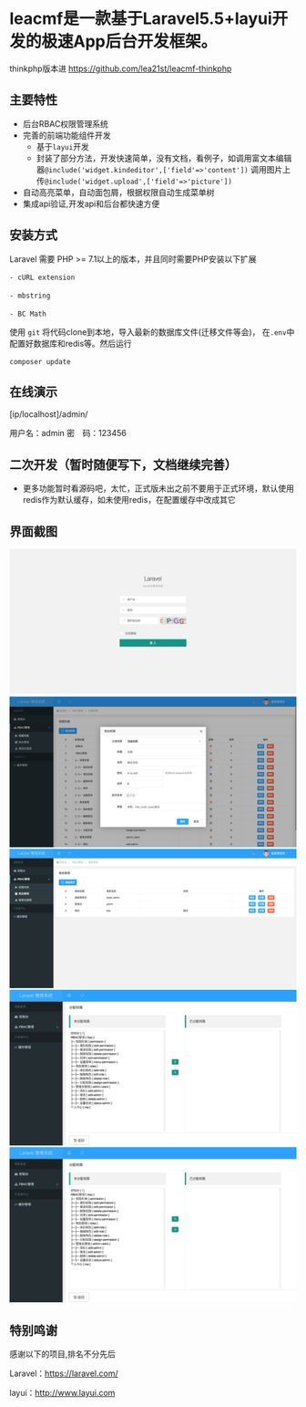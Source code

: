 leacmf是一款基于Laravel5.5+layui开发的极速App后台开发框架。
===============

thinkphp版本进 https://github.com/lea21st/leacmf-thinkphp

## **主要特性**

* 后台RBAC权限管理系统
* 完善的前端功能组件开发
    * 基于`layui`开发
    * 封装了部分方法，开发快速简单，没有文档，看例子，如调用富文本编辑器` @include('widget.kindeditor',['field'=>'content']) ` 调用图片上传` @include('widget.upload',['field'=>'picture']) `
 * 自动高亮菜单，自动面包屑，根据权限自动生成菜单树
 * 集成api验证,开发api和后台都快速方便
  
  
  ## **安装方式**  
  
Laravel 需要 PHP &gt;= 7.1以上的版本，并且同时需要PHP安装以下扩展

```
- cURL extension

- mbstring

- BC Math
```
使用 ` git ` 将代码clone到本地，导入最新的数据库文件(迁移文件等会)， 在`.env`中配置好数据库和redis等。然后运行

```
composer update
```

## **在线演示**
[ip/localhost]/admin/

用户名：admin
密　码：123456

## **二次开发（暂时随便写下，文档继续完善）**

 

* 更多功能暂时看源码吧，太忙，正式版未出之前不要用于正式环境，默认使用redis作为默认缓存，如未使用redis，在配置缓存中改成其它

## **界面截图**
![1](/public/1.png "1")
![2](/public/2.png "2")
![3](/public/3.png "3")
![4](/public/4.png "4")
![5](/public/4.png "5")

## **特别鸣谢**

感谢以下的项目,排名不分先后

Laravel：https://laravel.com/

layui：http://www.layui.com

